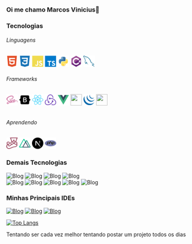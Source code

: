 ### Oi me chamo Marcos Vinicius👋

### Tecnologias
<div>
  <h6>Linguagens</h6>
  <img src="https://github.com/devicons/devicon/blob/master/icons/html5/html5-plain.svg" width="30px" height="30px"></img>
  <img src="https://github.com/devicons/devicon/blob/master/icons/css3/css3-plain.svg" width="30px" height="30px"></img>
  <img src="https://github.com/devicons/devicon/blob/master/icons/javascript/javascript-plain.svg" width="30px" height="30px"></img>
  <img src="https://github.com/devicons/devicon/blob/master/icons/typescript/typescript-plain.svg" width="30px" height="30px"></img>
  <img src="https://github.com/devicons/devicon/blob/master/icons/python/python-original.svg" width="30px" height="30px"></img>
  <img src="https://github.com/devicons/devicon/blob/master/icons/csharp/csharp-original.svg" width="30px" height="30px" />
  <img src="https://github.com/devicons/devicon/blob/master/icons/mysql/mysql-original.svg" width="30px" height="30px" />
  
  <h6>Frameworks<h6>
  <img src="https://github.com/devicons/devicon/blob/master/icons/sass/sass-original.svg" width="30px" height="30px"></img>
  <img src="https://github.com/devicons/devicon/blob/master/icons/bootstrap/bootstrap-plain.svg" width="30px" height="30px"></img>
  <img src="https://github.com/devicons/devicon/blob/master/icons/react/react-original.svg" width="30px" height="30px"></img>
  <img src="https://github.com/devicons/devicon/blob/master/icons/redux/redux-original.svg" width="30px" height="30px"></img>
  <img src="https://github.com/devicons/devicon/blob/master/icons/vuejs/vuejs-original.svg" width="30px" height="30px"></img>
  <img src="https://user-images.githubusercontent.com/127824847/236930310-0d6e70b4-95ce-45d2-b08e-4cbe406dc5fa.png" width="30px" height="30px"></img>
  <img src="https://github.com/devicons/devicon/blob/master/icons/jquery/jquery-plain.svg" width="30px" height="30px"></img>
  <img src="https://axios-http.com/assets/logo.svg" width="30px" height="30px"></img>
  
  <h6>Aprendendo</h6>
  <img src="https://github.com/devicons/devicon/blob/master/icons/jest/jest-plain.svg" width="30px" height="30px"/>
  <img src="https://github.com/devicons/devicon/blob/master/icons/nuxtjs/nuxtjs-original.svg" width="30px" height="30px"/>
  <img src="https://github.com/devicons/devicon/blob/master/icons/nextjs/nextjs-original.svg" width="30px" height="30px"/>
  <img src="https://github.com/devicons/devicon/blob/master/icons/php/php-original.svg"  width="30px" height="30px"/>
  


### Demais Tecnologias
  ![Blog](https://img.shields.io/badge/Microsoft_Excel-217346?style=for-the-badge&logo=microsoft-excel&logoColor=white)
  ![Blog](https://img.shields.io/badge/Microsoft_PowerPoint-B7472A?style=for-the-badge&logo=microsoft-powerpoint&logoColor=white)
  ![Blog](https://img.shields.io/badge/Microsoft_Word-2B579A?style=for-the-badge&logo=microsoft-word&logoColor=white)
  ![Blog](https://img.shields.io/badge/Adobe%20after%20affects-CF96FD?style=for-the-badge&logo=Adobe%20after%20effects&logoColor=393665)
  <br>
  ![Blog](https://img.shields.io/badge/Adobe%20Illustrator-FF9A00?style=for-the-badge&logo=adobe%20illustrator&logoColor=white)
  ![Blog](https://img.shields.io/badge/Adobe%20Photoshop-31A8FF?style=for-the-badge&logo=Adobe%20Photoshop&logoColor=black)
  ![Blog](https://img.shields.io/badge/Adobe%20XD-470137?style=for-the-badge&logo=Adobe%20XD&logoColor=#FF61F6)
  ![Blog](https://img.shields.io/badge/Canva-%2300C4CC.svg?&style=for-the-badge&logo=Canva&logoColor=white)
  ![Blog](https://img.shields.io/badge/Figma-F24E1E?style=for-the-badge&logo=figma&logoColor=white)

### Minhas Principais IDEs
[![Blog](https://img.shields.io/badge/Visual_Studio_Code-0078D4?style=for-the-badge&logo=visual%20studio%20code&logoColor=white)](https://code.visualstudio.com/)
[![Blog](https://img.shields.io/badge/Codesandbox-000000?style=for-the-badge&logo=CodeSandbox&logoColor=Dracula)](https://codesandbox.io)
[![Blog](https://img.shields.io/badge/PyCharm-000000.svg?&style=for-the-badge&logo=PyCharm&logoColor=white)](https://www.jetbrains.com/pt-br/pycharm/)


[![Top Langs](https://github-readme-stats.vercel.app/api/top-langs/?username=CMarcosVi&langs_count=10)](https://github.com/CMarcosVi/github-readme-stats)

Tentando ser cada vez melhor
tentando postar um projeto todos os dias
